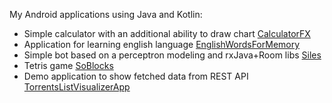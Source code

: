 My Android applications using Java and Kotlin:

- Simple calculator with an additional ability to draw chart [CalculatorFX](https://github.com/yakushev85/GeneralAndroidRepository/tree/main/CalculatorFX)
- Application for learning english language [EnglishWordsForMemory](https://github.com/yakushev85/GeneralAndroidRepository/tree/main/EnglishWordsForMemory)
- Simple bot based on a perceptron modeling and rxJava+Room libs  [Siles](https://github.com/yakushev85/GeneralAndroidRepository/tree/main/Siles)
- Tetris game [SoBlocks](https://github.com/yakushev85/GeneralAndroidRepository/tree/main/SoBlocks)
- Demo application to show fetched data from REST API [TorrentsListVisualizerApp](https://github.com/yakushev85/GeneralAndroidRepository/tree/main/TorrentsListVisualizerApp)
